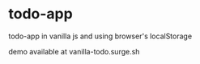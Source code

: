 # todo-app
todo-app in vanilla js and using browser's localStorage

demo available at vanilla-todo.surge.sh
